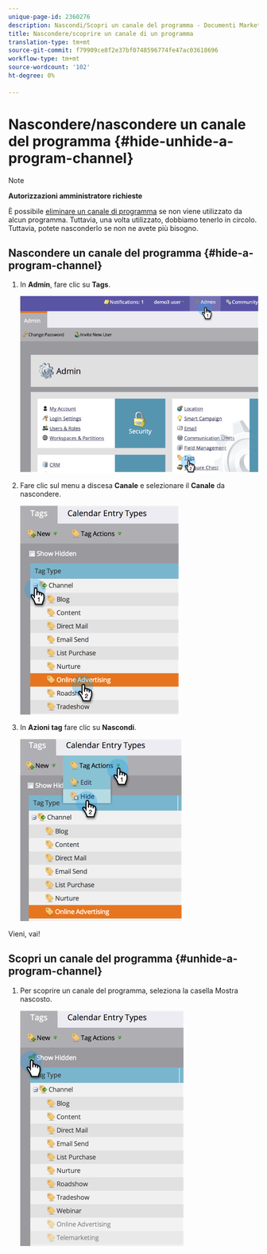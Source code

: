```yaml
---
unique-page-id: 2360276
description: Nascondi/Scopri un canale del programma - Documenti Marketo - Documentazione del prodotto
title: Nascondere/scoprire un canale di un programma
translation-type: tm+mt
source-git-commit: f79909ce8f2e37bf0748596774fe47ac03618696
workflow-type: tm+mt
source-wordcount: '102'
ht-degree: 0%

---
```



# Nascondere/nascondere un canale del programma {#hide-unhide-a-program-channel}

>[!NOTE]
>
>**Autorizzazioni amministratore richieste**

È possibile [eliminare un canale di programma](/help/marketo/product-docs/administration/tags/delete-a-program-channel.md) se non viene utilizzato da alcun programma.  Tuttavia, una volta utilizzato, dobbiamo tenerlo in circolo.  Tuttavia, potete nasconderlo se non ne avete più bisogno.

## Nascondere un canale del programma {#hide-a-program-channel}

1. In **Admin**, fare clic su **Tags**.

   ![](assets/image2014-9-24-15-3a45-3a7.png)

1. Fare clic sul menu a discesa **Canale** e selezionare il **Canale** da nascondere.

   ![](assets/image2014-9-24-15-3a45-3a41.png)

1. In **Azioni tag** fare clic su **Nascondi**.

   ![](assets/image2014-9-24-15-3a46-3a22.png)

Vieni, vai!

## Scopri un canale del programma {#unhide-a-program-channel}

1. Per scoprire un canale del programma, seleziona la casella Mostra nascosto.

   ![](assets/image2014-9-24-15-3a47-3a24.png)

